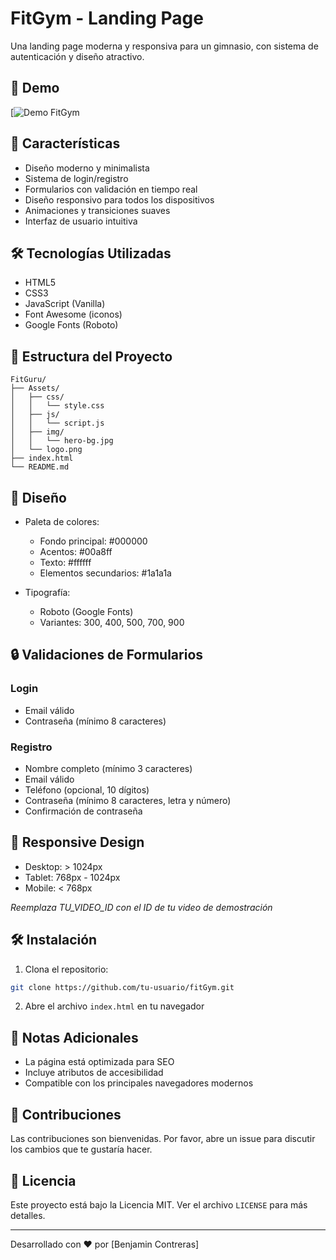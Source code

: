# FitGym - Landing Page

Una landing page moderna y responsiva para un gimnasio, con sistema de autenticación y diseño atractivo.


## 🚀 Demo

[![Demo FitGym](https://teclab.uct.cl/~benjamin.contreras/)

## 🚀 Características

- Diseño moderno y minimalista
- Sistema de login/registro
- Formularios con validación en tiempo real
- Diseño responsivo para todos los dispositivos
- Animaciones y transiciones suaves
- Interfaz de usuario intuitiva

## 🛠️ Tecnologías Utilizadas

- HTML5
- CSS3
- JavaScript (Vanilla)
- Font Awesome (iconos)
- Google Fonts (Roboto)

## 📁 Estructura del Proyecto

```
FitGuru/
├── Assets/
│   ├── css/
│   │   └── style.css
│   ├── js/
│   │   └── script.js
│   ├── img/
│   │   └── hero-bg.jpg
│   └── logo.png
├── index.html
└── README.md
```

## 🎨 Diseño

- Paleta de colores:
  - Fondo principal: #000000
  - Acentos: #00a8ff
  - Texto: #ffffff
  - Elementos secundarios: #1a1a1a

- Tipografía:
  - Roboto (Google Fonts)
  - Variantes: 300, 400, 500, 700, 900

## 🔒 Validaciones de Formularios

### Login
- Email válido
- Contraseña (mínimo 8 caracteres)

### Registro
- Nombre completo (mínimo 3 caracteres)
- Email válido
- Teléfono (opcional, 10 dígitos)
- Contraseña (mínimo 8 caracteres, letra y número)
- Confirmación de contraseña

## 📱 Responsive Design

- Desktop: > 1024px
- Tablet: 768px - 1024px
- Mobile: < 768px



*Reemplaza TU_VIDEO_ID con el ID de tu video de demostración*

## 🛠️ Instalación

1. Clona el repositorio:
```bash
git clone https://github.com/tu-usuario/fitGym.git
```

2. Abre el archivo `index.html` en tu navegador

## 📝 Notas Adicionales

- La página está optimizada para SEO
- Incluye atributos de accesibilidad
- Compatible con los principales navegadores modernos

## 🤝 Contribuciones

Las contribuciones son bienvenidas. Por favor, abre un issue para discutir los cambios que te gustaría hacer.

## 📄 Licencia

Este proyecto está bajo la Licencia MIT. Ver el archivo `LICENSE` para más detalles.

---

Desarrollado con ❤️ por [Benjamin Contreras] 